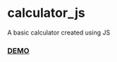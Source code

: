 # calculator_js
A basic calculator created using JS
### [DEMO ](https://babyprathyushadamarasingi.github.io/calculator_js/)
